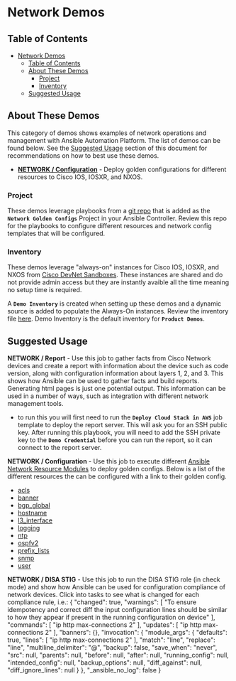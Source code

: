 # Network Demos

## Table of Contents
- [Network Demos](#network-demos)
  - [Table of Contents](#table-of-contents)
  - [About These Demos](#about-these-demos)
    - [Project](#project)
    - [Inventory](#inventory)
  - [Suggested Usage](#suggested-usage)

## About These Demos
This category of demos shows examples of network operations and management with Ansible Automation Platform. The list of demos can be found below. See the [Suggested Usage](#suggested-usage) section of this document for recommendations on how to best use these demos.
- [**NETWORK / Configuration**](https://github.com/nleiva/ansible-net-modules/blob/main/main.yml) - Deploy golden configurations for different resources to Cisco IOS, IOSXR, and NXOS.

### Project

These demos leverage playbooks from a [git repo](https://github.com/nleiva/ansible-net-modules) that is added as the **`Network Golden Configs`** Project in your Ansible Controller. Review this repo for the playbooks to configure different resources and network config templates that will be configured.

### Inventory

These demos leverage "always-on" instances for Cisco IOS, IOSXR, and NXOS from [Cisco DevNet Sandboxes](https://developer.cisco.com/docs/sandbox/#!getting-started/always-on-sandboxes). These instances are shared and do not provide admin access but they are instantly avaible all the time meaning no setup time is required.

A **`Demo Inventory`** is created when setting up these demos and a dynamic source is added to populate the Always-On instances. Review the inventory file [here](https://github.com/nleiva/ansible-net-modules/blob/main/hosts).  Demo Inventory is the default inventory for **`Product Demos`**.

## Suggested Usage

**NETWORK / Report** - Use this job to gather facts from Cisco Network devices and create a report with information about the device such as code version, along with configuration information about layers 1, 2, and 3.  This shows how Ansible can be used to gather facts and build reports.  Generating html pages is just one potential output.  This information can be used in a number of ways, such as integration with different network management tools.
  - to run this you will first need to run the **`Deploy Cloud Stack in AWS`** job template to deploy the report server.  This will ask you for an SSH public key.  After running this playbook, you will need to add the SSH private key to the **`Demo Credential`** before you can run the report, so it can connect to the report server.

**NETWORK / Configuration** - Use this job to execute different [Ansible Network Resource Modules](https://docs.ansible.com/ansible/latest/network/user_guide/network_resource_modules.html) to deploy golden configs. Below is a list of the different resources the can be configured with a link to their golden config.
  - [acls](https://github.com/nleiva/ansible-net-modules/blob/main/acls.cfg)
  - [banner](https://github.com/nleiva/ansible-net-modules/blob/main/banner.cfg)
  - [bgp_global](https://github.com/nleiva/ansible-net-modules/blob/main/bgp_global.cfg)
  - [hostname](https://github.com/nleiva/ansible-net-modules/blob/main/hostname.cfg)
  - [l3_interface](https://github.com/nleiva/ansible-net-modules/blob/main/l3_interface.cfg)
  - [logging](https://github.com/nleiva/ansible-net-modules/blob/main/logging.cfg)
  - [ntp](https://github.com/nleiva/ansible-net-modules/blob/main/ntp.cfg)
  - [ospfv2](https://github.com/nleiva/ansible-net-modules/blob/main/ospfv2.cfg)
  - [prefix_lists](https://github.com/nleiva/ansible-net-modules/blob/main/prefix_lists.cfg)
  - [snmp](https://github.com/nleiva/ansible-net-modules/blob/main/snmp.cfg)
  - [user](https://github.com/nleiva/ansible-net-modules/blob/main/user.cfg)

**NETWORK / DISA STIG** - Use this job to run the DISA STIG role (in check mode) and show how Ansible can be used for configuration compliance of network devices.  Click into tasks to see what is changed for each compliance rule, i.e.:
{
  "changed": true,
  "warnings": [
    "To ensure idempotency and correct diff the input configuration lines should be similar to how they appear if present in the running configuration on device"
  ],
  "commands": [
    "ip http max-connections 2"
  ],
  "updates": [
    "ip http max-connections 2"
  ],
  "banners": {},
  "invocation": {
    "module_args": {
      "defaults": true,
      "lines": [
        "ip http max-connections 2"
      ],
      "match": "line",
      "replace": "line",
      "multiline_delimiter": "@",
      "backup": false,
      "save_when": "never",
      "src": null,
      "parents": null,
      "before": null,
      "after": null,
      "running_config": null,
      "intended_config": null,
      "backup_options": null,
      "diff_against": null,
      "diff_ignore_lines": null
    }
  },
  "_ansible_no_log": false
}